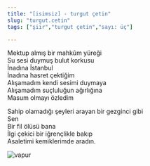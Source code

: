 ```yaml
---
title: "[isimsiz] - turgut çetin"
slug: "turgut.cetin"
tags: ["şiir","turgut çetin","sayı: üç"]

---
```

Mektup almış bir mahkûm yüreği\
Su sesi duymuş bulut korkusu\
İnadına İstanbul\
İnadına hasret çektiğim\
Alışamadım kendi sesimi duymaya\
Alışamadım suçluluğun ağırlığına\
Masum olmayı özledim

Sahip olamadığı şeyleri arayan bir gezginci gibi\
Sen\
Bir fil ölüsü bana\
İlgi çekici bir iğrençlikle bakıp\
Asaletimi kemiklerimde aradın.



![vapur](/img/ky03_24b.medium.jpg)